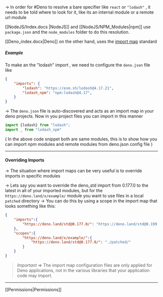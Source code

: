 -> In order for #Deno to resolve a bare specifier like `react` or `"lodash"` , it needs to be told where to look for it, like its an internal module or a remote url module

[[NodeJS/Index.docs |NodeJS]] and [[NodeJS/NPM_Modules|npm]] use `package.json` and the `node_modules` folder to do this resolution.

[[Deno_index.docx|Deno]] on the other hand, uses the [import map](https://github.com/WICG/import-maps) standard

##### Example
To make an the "lodash" import , we need to configure the `deno.json` file like
```json
{
	"imports": {
		"lodash": "https://esm.sh/lodash@4.17.21",
		"lodash_npm": "npm:lodash@4.17",
	}
}
```

-> The `deno.json` file is auto-discovered and acts as an import map in your deno projects.
Now in you project files you can import in this manner
```typescript
import {lodash} from "lodash";
import _ from "lodash_npm"
```
( In the above code snippet both are same modules, this is to show how you can import npm modules and remote modules from deno.json config file )

---

#### Overriding Imports
-> The situation where import maps can be very useful is to override imports in specific modules

-> Lets say you want to override the deno_std import from 0.177.0 to the latest in all of your imported modules, but for the `https://deno.land/x/example/` module you want to use files in a local `patched` directory
-> You can do this by using a scope in the import map that looks something like this:
```json
{
	"imports":{
		"https://deno.land/std@0.177.0/": "https://deno.land/std@0.199.0/"
	},
	"scopes":{
		"https://deno.land/x/example/":{
			"https://deno.land/std@0.177.0/": "./patched/"
		}
	}
}
```


> *Important* => The import map configuration files are only applied for Deno applications, not in the various libraries that your application code may import.

---
[[Permissions|Permissions]]


